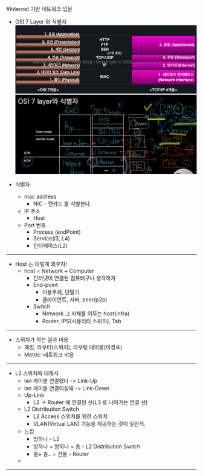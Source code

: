 #Internet 기반 네트워크 입문
- OSI 7 Layer 와 식별자
![img_1.png](img_1.png)
![img.png](img.png)

- 식별자
  - mac address 
    - NIC - 랜카드 를 식별한다.
  - IP 주소
    - Host
  - Port 번호
    - Process (endPoint)
    - Service(l3, L4)
    - 인터페이스(L2)
    
---
- Host 는 이렇게 외우자!
  - host = Network + Computer
    - 인터넷이 연결된 컴퓨터구나 생각하자
    - End-point
      - 이용주체, 단말기
      - 클라이언트, 서버, peer(p2p)
    - Switch
      - Network 그 자체를 이루는 host(infra)
      - Router, IPS(시큐리티 스위치), Tab


---
- 스위치가 하는 일과 비용
  - 패킷, 라우터(스위치), 라우팅 테이블(이정표)
  - Metric: 네트워크 비용

---
- L2 스위치에 대해서
  - lan 케이블 연결됐다 -> Link-Up
  - lan 케이블 연결이실패 -> Link-Down
  - Up-Link
    - L2 -> Router 에 연결된 선(L3 로 나아가는 연결 선)
  - L2 Distribution Switch
    - L2 Access 스위치를 위한 스위치
    - VLAN(Virtual LAN) 기능을 제공하는 것이 일반적.
  - 느낌
    - 방하나 - L2
    - 방하나 + 방하나 = 층 - L2 Distribution Switch
    - 층+ 층.. = 건물 - Router
  - 

---

